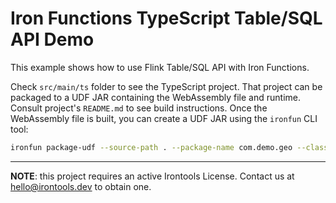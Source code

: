 # Iron Functions TypeScript Table/SQL API Demo

This example shows how to use Flink Table/SQL API with Iron Functions.

Check `src/main/ts` folder to see the TypeScript project. That project can be packaged to a UDF JAR containing the
WebAssembly file and runtime. Consult project's `README.md` to see build instructions. Once the WebAssembly file is 
built, you can create a UDF JAR using the `ironfun` CLI tool:

```bash
ironfun package-udf --source-path . --package-name com.demo.geo --class-name GeoDistance --include-license --uber-jar
```

---

**NOTE**: this project requires an active Irontools License. Contact us at hello@irontools.dev to obtain one.
